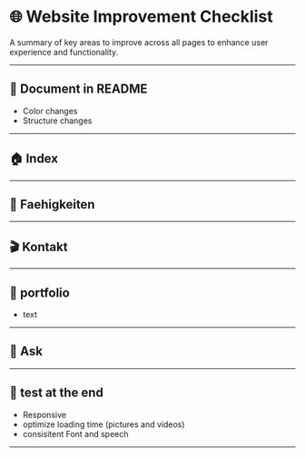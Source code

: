 # 🌐 Website Improvement Checklist

A summary of key areas to improve across all pages to enhance user experience and functionality.

---

## 📜 Document in README

- Color changes
- Structure changes

---

## 🏠 Index

---

## 🚀 Faehigkeiten

---

## 🎬 Kontakt

---

## 📜 portfolio

- text

---

## 🎁 Ask

---

## 📜 test at the end

- Responsive
- optimize loading time (pictures and videos)
- consisitent Font and speech

---
